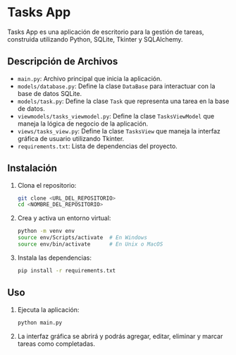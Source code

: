 # Tasks App

Tasks App es una aplicación de escritorio para la gestión de tareas, construida utilizando Python, SQLite, Tkinter y SQLAlchemy.

## Descripción de Archivos

- `main.py`: Archivo principal que inicia la aplicación.
- `models/database.py`: Define la clase `DataBase` para interactuar con la base de datos SQLite.
- `models/task.py`: Define la clase `Task` que representa una tarea en la base de datos.
- `viewmodels/tasks_viewmodel.py`: Define la clase `TasksViewModel` que maneja la lógica de negocio de la aplicación.
- `views/tasks_view.py`: Define la clase `TasksView` que maneja la interfaz gráfica de usuario utilizando Tkinter.
- `requirements.txt`: Lista de dependencias del proyecto.


## Instalación

1. Clona el repositorio:
    ```sh
    git clone <URL_DEL_REPOSITORIO>
    cd <NOMBRE_DEL_REPOSITORIO>
    ```

2. Crea y activa un entorno virtual:
    ```sh
    python -m venv env
    source env/Scripts/activate  # En Windows
    source env/bin/activate      # En Unix o MacOS
    ```

3. Instala las dependencias:
    ```sh
    pip install -r requirements.txt
    ```

## Uso

1. Ejecuta la aplicación:
    ```sh
    python main.py
    ```

2. La interfaz gráfica se abrirá y podrás agregar, editar, eliminar y marcar tareas como completadas.

